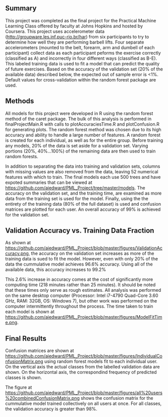## Summary

This project was completed as the final project for the Practical Machine Learning Class offered by faculty at Johns Hopkins and hosted by Coursera. This project uses accelerometer data (http://groupware.les.inf.puc-rio.br/har) from six participants to try to determine how well they are performing barbell lifts. Four separate accelerometers (mounted to the belt, forearm, arm and dumbell of each participant) collect data as each participant peforms the exercise correctly (classified as A) and incorrectly in four different ways (classified as B-E). This labeled training data is used to fit a model that can predict the quality of future exercises. Based on the accuracy of the validation set (20% of the available data) described below, the expected out of sample error is <1%. Default values for cross-validation within the random forest package are used.

## Methods

All models for this project were developed in R using the random forest method of the caret package. The bulk of this analysis is performed in finalProjectMain.R with calls to plotAccuraciesTime.R and plotConfusion.R for generating plots. The random forest method was chosen due to its high accuracy and ability to handle a large number of features. A random forest is created for each individual, as well as for the entire group. Before training any models, 20% of the data is set aside for a validation set. Varying portions (20%, 40%...100%) of the remaining data are then used to train random forests.

In addition to separating the data into training and validation sets, columns with missing values are also removed from the data, leaving 52 numerical features with which to train. The final models each use 500 trees and have expoted summaries that can be viewed at https://github.com/aiedward/PML_Project/tree/master/models. The accuracy on the validation set, and the training time, are examined as more data from the training set is used for the model. Finally, using the the entirety of the training data (80% of the full dataset) is used and confusion matrices are plotted for each user. An overall accuracy of 99% is achieved for the validation set.

## Validation Accuracy vs. Training Data Fraction

As shown at https://github.com/aiedward/PML_Project/blob/master/figures/ValidationAccuracy.png, the accuracy on the validation set increases as more of the training data is sued to fit the model. However, even with only 20% of the data the cummulative model achieves 96.6% accuracy. Using all of the available data, this accuracy increases to 99.2%

This 2.6% increase in accuracy comes at the cost of significantly more computing time (218 minutes rather than 25 minutes). It should be noted that these times only serve as rough estimates. All analysis was performed on the same desktop computer (Processor: Intel i7-4790 Quad-Core 3.60 GHz, RAM: 32GB, OS: Windows 7), but other work was performed on the computer intermittently throughout the process. The time taken to train each model is shown at https://github.com/aiedward/PML_Project/blob/master/figures/ModelFitTime.png.

## Final Results
Confusion matrices are shown at https://github.com/aiedward/PML_Project/blob/master/figures/IndividualConfusionMatrix.png using random forest models fit to each individual user. On the vertical axis the actual classes from the labelled validation data are shown. On the horizontal axis, the correspondind frequency of predicted classes is shown.

The figure at https://github.com/aiedward/PML_Project/blob/master/figures/all%20users%20combinedConfusionMatrix.png shows the confusion matrix for the cummulative model trained collectively on all users at once. For all classes, the validation accuracy is greater than 98%.
